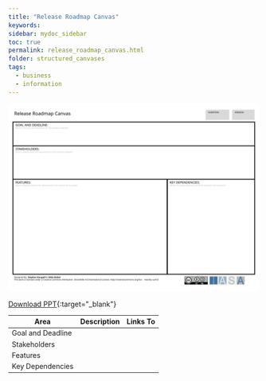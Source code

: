 ```yaml
---
title: "Release Roadmap Canvas"
keywords: 
sidebar: mydoc_sidebar
toc: true
permalink: release_roadmap_canvas.html
folder: structured_canvases
tags: 
  - business
  - information
---
```


![image001](media/release_roadmap_canvas001.svg)

[Download PPT](media/ppt/release_roadmap_canvas.ppt){:target="_blank"}

| Area | Description | Links To |
| --- | --- | --- |
| Goal and Deadline |   |   |
| Stakeholders |   |   |
| Features |   |   |
| Key Dependencies |   |   |